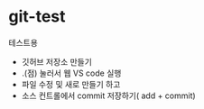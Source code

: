 # git-test
테스트용

+ 깃허브 저장소 만들기 
+ .(점) 눌러서 웹 VS code 실행
+ 파일 수정 및 새로 만들기 하고
+ 소스 컨트롤에서 commit 저장하기( add + commit)